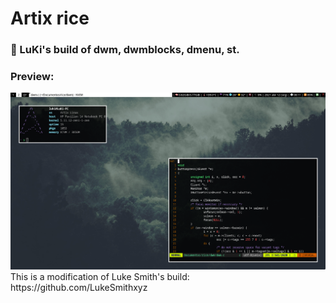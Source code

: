 # Artix rice
### 💯 LuKi's build of dwm, dwmblocks, dmenu, st.
### Preview:
<img src="docs/artix-rice-2.png"/>
This is a modification of Luke Smith's build: https://github.com/LukeSmithxyz
